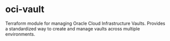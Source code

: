 # oci-vault
Terraform module for managing Oracle Cloud Infrastructure Vaults. Provides a standardized way to create and manage vaults across multiple environments.
